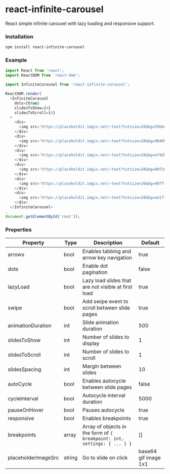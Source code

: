 # react-infinite-carousel
React simple infinite carousel with lazy loading and responsive support.

### Installation

```bash
npm install react-infinite-carousel
```

### Example

```js
import React from 'react';
import ReactDOM from 'react-dom';

import InfiniteCarousel from 'react-infinite-carousel';

ReactDOM.render(
  <InfiniteCarousel
  	dots={true}
	slidesToShow={4}
	slidesToScroll={4}
  >
    <div>
      <img src='https://placeholdit.imgix.net/~text?txtsize=20&bg=55b64e&txtclr=ffffff&txt=215%C3%97215&w=215&h=215'/>
    </div>
    <div>
      <img src='https://placeholdit.imgix.net/~text?txtsize=20&bg=904098&txtclr=ffffff&txt=215%C3%97215&w=215&h=215'/>
    </div>
    <div>
      <img src='https://placeholdit.imgix.net/~text?txtsize=20&bg=ef4d9c&txtclr=ffffff&txt=215%C3%97215&w=215&h=215'/>
    </div>
    <div>
      <img src='https://placeholdit.imgix.net/~text?txtsize=20&bg=00f3d1&txtclr=ffffff&txt=215%C3%97215&w=215&h=215'/>
    </div>
    <div>
      <img src='https://placeholdit.imgix.net/~text?txtsize=20&bg=00ffff&txtclr=ffffff&txt=215%C3%97215&w=215&h=215'/>
    </div>
    <div>
      <img src='https://placeholdit.imgix.net/~text?txtsize=20&bg=ee1f34&txtclr=ffffff&txt=215%C3%97215&w=215&h=215'/>
    </div>
  </InfiniteCarousel>
, 
document.getElementById('root'));
```

### Properties

|    Property    	 | Type |          Description          | Default |
| ------------------ | ---- |          -----------          | ------- |
| arrows         	 | bool | Enables tabbing and arrow key navigation | true |
| dots      	 	 | bool | Enable dot pagination | false |
| lazyLoad		 	 | bool | Lazy load slides that are not visible at first load | true |
| swipe          	 | bool | Add swipe event to scroll between slide pages | true |
| animationDuration  | int | Slide animation duration | 500 |
| slidesToShow       | int | Number of slides to display | 1
| slidesToScroll     | int | Number of slides to scroll | 1 |
| slidesSpacing  	 | int | Margin between slides | 10 |
| autoCycle     	 | bool | Enables autocycle between slide pages | false |
| cycleInterval      | bool | Autocycle interval duration | 5000 |
| pauseOnHover       | bool | Pauses autocycle | true |
| responsive      	 | bool | Enables breakpoints | true |
| breakpoints        | array | Array of objects in the form of ```{ breakpoint: int, settings: { ... } }```  | [] |
| placeholderImageSrc| string | Go to slide on click | base64 gif image 1x1 |
